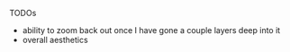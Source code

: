 TODOs

* ability to zoom back out once I have gone a couple layers deep into it
* overall aesthetics
